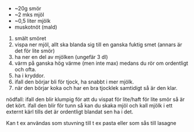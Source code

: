 * ~20g smör
* ~2 mks mjöl
* ~0,5 liter mjölk
* muskotnöt (mald)

1. smält smöret
2. vispa ner mjöl, allt ska blanda sig till en ganska fuktig smet (annars är det för lite smör)
3. ha ner en del av mjölken (ungefär 3 dl)
4. värm på ganska hög värme (men inte max) medans du rör om ordentligt och ofta.
5. ha i kryddor.
6. ifall den börjar bli för tjock, ha snabbt i mer mjölk.
7. när den börjar koka och har en bra tjocklek samtidigt så är den klar.

nödfall:
ifall den blir klumpig för att du vispat för lite/haft för lite smör så är det kört.
ifall den blir för tunn så kan du skaka mjöl och kall mjölk i ett externt kärl tills
det är ordentligt blandat sen ha i det.

Kan t ex användas som stuvning till t ex pasta eller som sås till lasagne